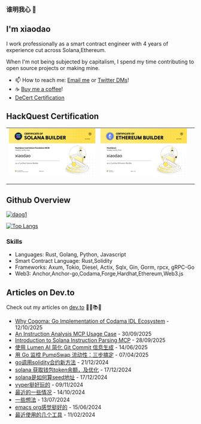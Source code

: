 ### 谁明我心 👋
## I'm xiaodao
I work professionally as a smart contract engineer with 4 years of experience cut across Solana,Ethereum.

When I'm not being subjected by capitalism, I spend my time contributing to open source projects or making mine.

- 📫 How to reach me: [Email me](mailto:lixiao187@gmail.com) or [Twitter DMs](https://twitter.com/Michael_e18)!
- ☕ [Buy me a coffee](https://www.buymeacoffee.com/daog1)!
- [DeCert Certification](https://decert.me/0xdD0979b988948b72aBc6413332E9eE160D629161)
## HackQuest Certification
<table>
<tr>
<td width="300px">
<a href="https://www.hackquest.io/zh/user/62778">
<img src="https://raw.githubusercontent.com/daog1/daog1/refs/heads/main/imgs/xiaodao-1003660.png" alt="daog1" /></a> </p>
</td>
<td width="300px">
<a href="https://www.hackquest.io/zh/user/62778">
<img src="https://raw.githubusercontent.com/daog1/daog1/refs/heads/main/imgs/xiaodao-1001801.png" alt="daog1" /></a> </p>
</td>
<td>
</tr>
</table>

## Github Overview

<p align="left"> <a href="https://github.com/ryo-ma/github-profile-trophy"><img src="https://github-profile-trophy.vercel.app/?username=daog1" alt="daog1" /></a> </p>

[![Top Langs](https://github-readme-stats.vercel.app/api?username=daog1&show_icons=true&hide_border=true)](https://github.com/anuraghazra/github-readme-stats)


### Skills
- Languages: Rust, Golang, Python, Javascript
- Smart Contract Language: Rust,Solidity
- Frameworks: Axum, Tokio, Diesel, Actix, Sqlx, Gin, Gorm, rpcx, gRPC-Go
- Web3:  Anchor,Anchor-go,Codama,Forge,Hardhat,Ethereum,Web3.js



## Articles on Dev.to
Check out my articles on [dev.to](https://dev.to/xiaodao) 🔖📖📚🤓

- [Why Cogoma: Go Implementation of Codama IDL Ecosystem](https://dev.to/xiaodao/why-cogoma-go-implementation-of-codama-idl-ecosystem-k0j) - 12/10/2025
- [An Instruction Analysis MCP Usage Case](https://dev.to/xiaodao/an-instruction-analysis-mcp-usage-case-4eel) - 30/09/2025
- [Introduction to Solana Instruction Parsing MCP](https://dev.to/xiaodao/introduction-to-solana-instruction-parsing-mcp-1mk6) - 28/09/2025
- [使用 Lumen AI 简化 Git Commit 信息生成](https://dev.to/xiaodao/shi-yong-lumen-ai-jian-hua-git-commit-xin-xi-sheng-cheng-439a) - 14/06/2025
- [用 Go 监控 PumpSwap 流动性：三步搞定](https://dev.to/xiaodao/yong-go-jian-kong-pumpswap-liu-dong-xing-san-bu-gao-ding-16oc) - 07/04/2025
- [go调用solidity合约新方法](https://dev.to/xiaodao/godiao-yong-solidityhe-yue-xin-fang-fa-lp2) - 21/12/2024
- [solana 获取钱包token余额，及优化](https://dev.to/xiaodao/solana-huo-qu-qian-bao-tokenyu-e-ji-you-hua-3enb) - 17/12/2024
- [solana是如何算seed地址](https://dev.to/xiaodao/solanashi-ru-he-suan-seeddi-zhi-d6p) - 17/12/2024
- [vyper挺好玩的](https://dev.to/xiaodao/vyperting-hao-wan-de-2kok) - 09/11/2024
- [最近的一些情况](https://dev.to/xiaodao/zui-jin-de-xie-qing-kuang-3g04) - 14/10/2024
- [一些想法](https://dev.to/xiaodao/xie-xiang-fa-44mi) - 13/07/2024
- [emacs org感觉挺好的](https://dev.to/xiaodao/emacs-orggan-jue-ting-hao-de-5f50) - 15/06/2024
- [最近使用的几个工具](https://dev.to/xiaodao/zui-jin-shi-yong-de-ji-ge-gong-ju-1o3p) - 11/02/2024
